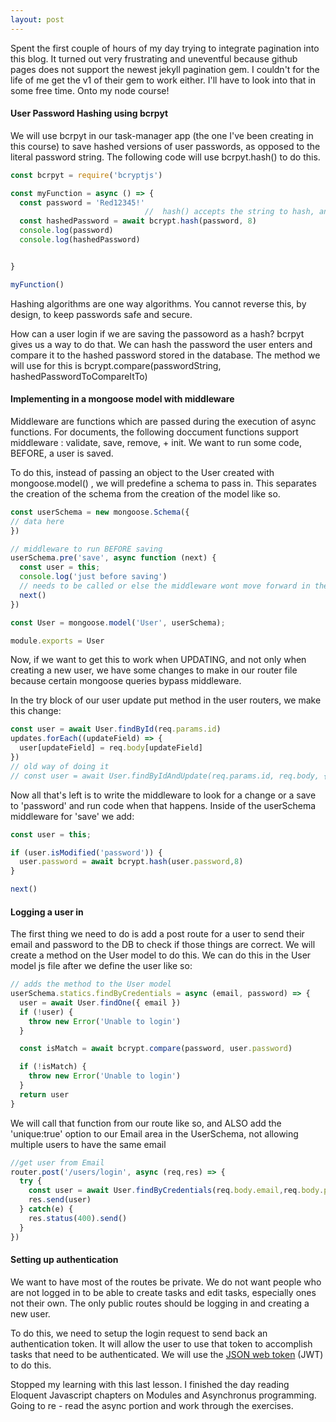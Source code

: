 ```yaml
---
layout: post
---
```

Spent the first couple of hours of my day trying to integrate pagination into this blog. It turned out very frustrating and uneventful because github pages does not support the newest jekyll pagination gem. I couldn't for the life of me get the v1 of their gem to work either. I'll have to look into that in some free time. Onto my node course!

#### User Password Hashing using bcrpyt
We will use bcrpyt in our task-manager app (the one I've been creating in this course) to save hashed versions of user passwords, as opposed to the literal password string. The following code will use bcrpyt.hash() to do this.
```javascript
const bcrpyt = require('bcryptjs')

const myFunction = async () => {
  const password = 'Red12345!'
                              //  hash() accepts the string to hash, and a number of rounds to run the hash algorithm. 8 is the value recommended from the original creator of the bcrypt algorithm
  const hashedPassword = await bcrypt.hash(password, 8)
  console.log(password)
  console.log(hashedPassword)


}

myFunction()

```

Hashing algorithms are one way algorithms. You cannot reverse this, by design, to keep passwords safe and secure.

How can a user login if we are saving the passoword as a hash? bcrpyt gives us a way to do that. We can hash the password the user enters and compare it to the hashed password stored in the database. The method we will use for this is bcrypt.compare(passwordString, hashedPasswordToCompareItTo)

#### Implementing in a mongoose model with middleware
Middleware are functions which are passed during the execution of async functions. For documents, the following doccument functions support middleware : validate, save, remove, + init. We want to run some code, BEFORE, a user is saved.

To do this, instead of passing an object to the User created with mongoose.model() , we will predefine a schema to pass in. This separates the creation of the schema from the creation of the model like so.
```javascript
const userSchema = new mongoose.Schema({
// data here
})

// middleware to run BEFORE saving
userSchema.pre('save', async function (next) {
  const user = this;
  console.log('just before saving')
  // needs to be called or else the middleware wont move forward in the save process
  next()
})

const User = mongoose.model('User', userSchema);

module.exports = User
```
Now, if we want to get this to work when UPDATING, and not only when creating a new user, we have some changes to make in our router file because certain mongoose queries bypass middleware.

In the try block of our user update put method in the user routers, we make this change:
```javascript
const user = await User.findById(req.params.id)
updates.forEach((updateField) => {
  user[updateField] = req.body[updateField]
})
// old way of doing it
// const user = await User.findByIdAndUpdate(req.params.id, req.body, {new: true, runValidators: true})
```
Now all that's left is to write the middleware to look for a change or a save to 'password' and run code when that happens. Inside of the userSchema middleware for 'save' we add:
```javascript
const user = this;

if (user.isModified('password')) {
  user.password = await bcrypt.hash(user.password,8)
}

next()
```
#### Logging a user in
The first thing we need to do is add a post route for a user to send their email and password to the DB to check if those things are correct. We will create a method on the User model to do this. We can do this in the User model js file after we define the user like so:
```javascript
// adds the method to the User model
userSchema.statics.findByCredentials = async (email, password) => {
  user = await User.findOne({ email })
  if (!user) {
    throw new Error('Unable to login')
  }

  const isMatch = await bcrypt.compare(password, user.password)

  if (!isMatch) {
    throw new Error('Unable to login')
  }
  return user
}
```
We will call that function from our route like so, and ALSO add the 'unique:true' option to our Email area in the UserSchema, not allowing multiple users to have the same email
```javascript
//get user from Email
router.post('/users/login', async (req,res) => {
  try {
    const user = await User.findByCredentials(req.body.email,req.body.password)
    res.send(user)
  } catch(e) {
    res.status(400).send()
  }
})
```
#### Setting up authentication
We want to have most of the routes be private. We do not want people who are not logged in to be able to create tasks and edit tasks, especially ones not their own. The only public routes should be logging in and creating a new user.

To do this, we need to setup the login request to send back an authentication token. It will allow the user to use that token to accomplish tasks that need to be authenticated. We will use the [JSON web token](https://www.npmjs.com/package/jsonwebtoken) (JWT) to do this.

Stopped my learning with this last lesson. I finished the day reading Eloquent Javascript chapters on Modules and Asynchronus programming. Going to re - read the async portion and work through the exercises.
